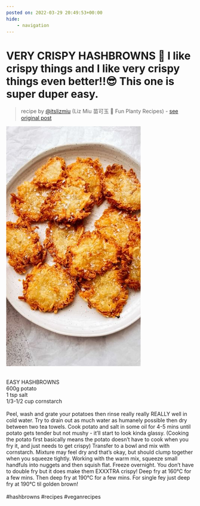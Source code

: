 ```yaml
---
posted on: 2022-03-29 20:49:53+00:00
hide:
    - navigation
---
```


# VERY CRISPY HASHBROWNS 🥔 I like crispy things and I like very crispy things even better!!😎 This one is super duper easy.  

> recipe by [@itslizmiu](https://www.instagram.com/itslizmiu/) 
(Liz Miu 苗可玉 🍜 Fun Planty Recipes) - [see original post](https://instagram.com/p/Cbs51wmhZCs)

![](../img/itslizmiu_29-03-2022_2003.png)

\
EASY HASHBROWNS \
600g potato\
1 tsp salt\
1/3-1/2 cup cornstarch \
\
Peel, wash and grate your potatoes then rinse really really REALLY well in cold water. Try to drain out as much water as humanely possible then dry between two tea towels. Cook potato and salt in some oil for 4-5 mins until potato gets tender but not mushy - it’ll start to look kinda glassy. (Cooking the potato first basically means the potato doesn’t have to cook when you fry it, and just needs to get crispy) Transfer to a bowl and mix with cornstarch. Mixture may feel dry and that’s okay, but should clump together when you squeeze tightly. Working with the warm mix, squeeze small handfuls into nuggets and then squish flat. Freeze overnight. You don’t have to double fry but it does make them EXXXTRA crispy! Deep fry at 160°C for a few mins. Then deep fry at 190°C for a few mins. For single fey just deep fry at 190°C til golden brown! \
\
\#hashbrowns \#recipes \#veganrecipes 